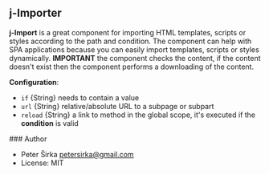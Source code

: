 ## j-Importer

__j-Import__ is a great component for importing HTML templates, scripts or styles according to the path and condition. The component can help with SPA applications because you can easily import templates, scripts or styles dynamically. __IMPORTANT__ the component checks the content, if the content doesn't exist then the component performs a downloading of the content.

__Configuration__:

- `if` {String} needs to contain a value
- `url` {String} relative/absolute URL to a subpage or subpart
- `reload` {String} a link to method in the global scope, it's executed if the __condition__ is valid

### Author

- Peter Širka <petersirka@gmail.com>
- License: MIT